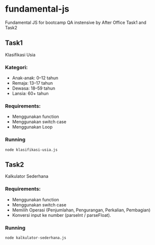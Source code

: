 # fundamental-js

Fundamental JS for bootcamp QA instensive by After Office Task1 and Task2

## Task1

Klasifikasi Usia

### Kategori:

- Anak-anak: 0–12 tahun
- Remaja: 13–17 tahun
- Dewasa: 18–59 tahun
- Lansia: 60+ tahun

### Requirements:

- Menggunakan function
- Menggunakan switch case
- Menggunakan Loop

### Running

`node klasifikasi-usia.js`

## Task2

Kalkulator Sederhana

### Requirements:

- Menggunakan function
- Menggunakan switch case
- Memilih Operasi (Penjumlahan, Pengurangan, Perkalian, Pembagian)
- Konversi input ke number (parseInt / parseFloat).

### Running

`node kalkulator-sederhana.js`
